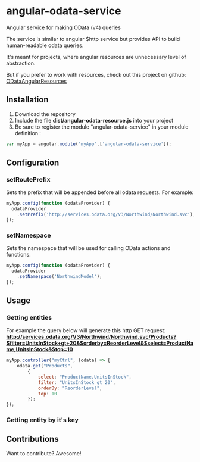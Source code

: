 # angular-odata-service
Angular service for making OData (v4) queries

The service is similar to angular $http service but provides API to build human-readable odata queries.

It's meant for projects, where angular resources are unnecessary level of abstraction.

But if you prefer to work with resources, check out this project on github: [ODataAngularResources](https://github.com/devnixs/ODataAngularResources)

## Installation
1. Download the repository
2. Include the file **dist/angular-odata-resource.js** into your project
3. Be sure to register the module "angular-odata-service" in your module definition : 
```javascript
var myApp = angular.module('myApp',['angular-odata-service']);
```

## Configuration
### setRoutePrefix
Sets the prefix that will be appended before all odata requests. For example:
```js
myApp.config(function (odataProvider) {
  odataProvider
    .setPrefix('http://services.odata.org/V3/Northwind/Northwind.svc');
});
```
### setNamespace
Sets the namespace that will be used for calling OData actions and functions.
```js
myApp.config(function (odataProvider) {
  odataProvider
    .setNamespace('NorthwindModel');
});
```

## Usage
### Getting entities
For example the query below will generate this http GET request: **http://services.odata.org/V3/Northwind/Northwind.svc/Products?$filter=UnitsInStock+gt+20&$orderby=ReorderLevel&$select=ProductName,UnitsInStock&$top=10**
```js
myApp.controller("myCtrl", (odata) => {
    odata.get("Products",
        {
            select: "ProductName,UnitsInStock",
            filter: "UnitsInStock gt 20",
            orderBy: "ReorderLevel",
            top: 10
        });
});
```
### Getting entity by it's key


## Contributions
Want to contribute? Awesome! 